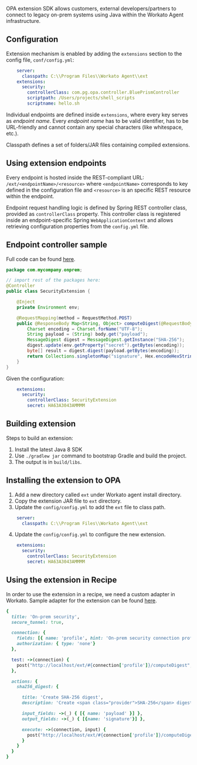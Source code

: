 
OPA extension SDK allows customers, external developers/partners to connect to legacy on-prem systems using Java within the Workato Agent infrastructure.


## Configuration

Extension mechanism is enabled by adding the `extensions` section to the config file, `conf/config.yml`:

```yml
    server:
      classpath: C:\\Program Files\\Workato Agent\\ext
    extensions:
      security:
        controllerClass: com.pg.opa.controller.BluePrismController
        scriptpath: /Users/projects/shell_scripts
        scriptname: hello.sh
```

Individual endpoints are defined inside `extensions`, where every key serves as _endpoint name_. Every _endpoint name_ has to be valid identifier, has to be URL-friendly and cannot contain any special characters (like whitespace, etc.).

Classpath defines a set of folders/JAR files containing compiled extensions.


## Using extension endpoints

Every endpoint is hosted inside the REST-compliant URL: `/ext/<endpointName>/<resource>` where `<endpointName>` corresponds to key defined in the configuration file and `<resource>` is an specific REST resource within the endpoint.

Endpoint request handling logic is defined by Spring REST controller class, provided as `controllerClass` property. This controller class is registered inside an endpoint-specific Spring `WebApplicationContext` and allows retrieving configuration properties from the `config.yml` file.

## Endpoint controller sample

Full code can be found [here](https://github.com/workato/opa-extensions/blob/master/src/main/java/com/mycompany/onprem/SecurityExtension.java).

```java
package com.mycompany.onprem;

// import rest of the packages here:
@Controller
public class SecurityExtension {

    @Inject
    private Environment env;

    @RequestMapping(method = RequestMethod.POST)
    public @ResponseBody Map<String, Object> computeDigest(@RequestBody Map<String, Object> body) throws Exception {
        Charset encoding = Charset.forName("UTF-8");
        String payload = (String) body.get("payload");
        MessageDigest digest = MessageDigest.getInstance("SHA-256");
        digest.update(env.getProperty("secret").getBytes(encoding));
        byte[] result = digest.digest(payload.getBytes(encoding));
        return Collections.singletonMap("signature", Hex.encodeHexString(result));
    }
}
```

Given the configuration:

```yml
    extensions:
      security:
        controllerClass: SecurityExtension
        secret: HA63A3043AMMMM 
```

## Building extension

Steps to build an extension:

1. Install the latest Java 8 SDK
2. Use `./gradlew jar` command to bootstrap Gradle and build the project.
3. The output is in `build/libs`.

## Installing the extension to OPA

1. Add a new directory called `ext` under Workato agent install directory.
2. Copy the extension JAR file to `ext` directory.
3. Update the `config/config.yml` to add the `ext` file to class path.

```yml
    server:
      classpath: C:\\Program Files\\Workato Agent\\ext
```

4. Update the `config/config.yml` to configure the new extension.

```yml
    extensions:
      security:
        controllerClass: SecurityExtension
        secret: HA63A3043AMMMM
```


## Using the extension in Recipe

In order to use the extension in a recipe, we need a custom adapter in Workato. Sample adapter for the extension 
can be found [here](https://github.com/workato/connector_sdk/blob/master/custom_connectors/basic_auth/onprem_security.rb).

```ruby
{
  title: 'On-prem security',
  secure_tunnel: true,

  connection: {
    fields: [{ name: 'profile', hint: 'On-prem security connection profile' }],
    authorization: { type: 'none'}
  },

  test: ->(connection) {
    post("http://localhost/ext/#{connection['profile']}/computeDigest", { payload: 'test' }).headers('X-Workato-Connector': 'enforce')
  },

  actions: {
    sha256_digest: {

      title: 'Create SHA-256 digest',
      description: 'Create <span class="provider">SHA-256</span> digest',

      input_fields: ->(_) { [{ name: 'payload' }] },
      output_fields: ->(_) { [{name: 'signature'}] },

      execute: ->(connection, input) {
        post("http://localhost/ext/#{connection['profile']}/computeDigest", input).headers('X-Workato-Connector': 'enforce')
      }
    }
  }
}
```
